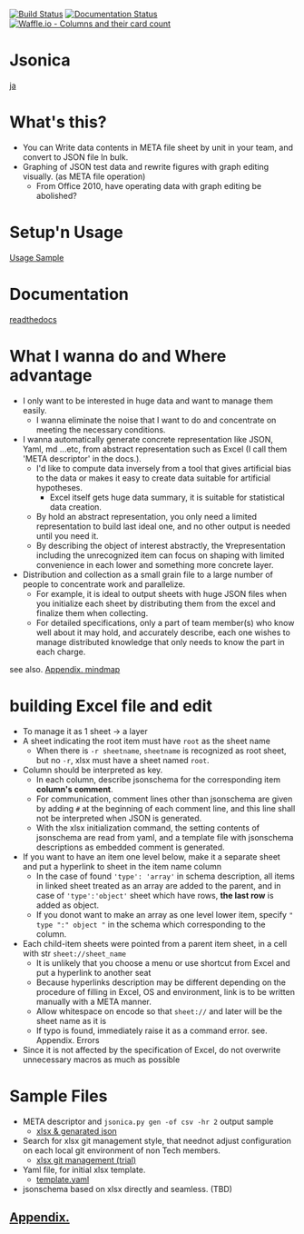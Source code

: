 [![Build Status](https://travis-ci.org/setminami/Jsonica.svg?branch=master)](https://travis-ci.org/setminami/Jsonica) [![Documentation Status](https://readthedocs.org/projects/jsonica/badge/?version=latest)](http://jsonica.readthedocs.io/en/latest/?badge=latest)
 [![Waffle.io - Columns and their card count](https://badge.waffle.io/setminami/Jsonica.png?columns=all)](https://waffle.io/setminami/Jsonica?utm_source=badge)

# Jsonica
[ja](./README_ja.md)

# What's this?
- You can Write data contents in META file sheet by unit in your team, and convert to JSON file In bulk.
- Graphing of JSON test data and rewrite figures with graph editing visually. (as META file operation)
  - From Office 2010, have operating data with graph editing be abolished?

# Setup'n Usage
[Usage Sample](./Usage_Samples.md)

# Documentation
[readthedocs](https://jsonica.readthedocs.io/en/latest/)

# What I wanna do and Where advantage
- I only want to be interested in huge data and want to manage them easily.
  - I wanna eliminate the noise that I want to do and concentrate on meeting the necessary conditions.
- I wanna automatically generate concrete representation like JSON, Yaml, md ...etc, from abstract representation such as Excel (I call them 'META descriptor' in the docs.).
  - I'd like to compute data inversely from a tool that gives artificial bias to the data or makes it easy to create data suitable for artificial hypotheses.
    - Excel itself gets huge data summary, it is suitable for statistical data creation.
  - By hold an abstract representation, you only need a limited representation to build last ideal one, and no other output is needed until you need it.
  - By describing the object of interest abstractly, the ∀representation including the unrecognized item can focus on shaping with limited convenience in each lower and something more concrete layer.
- Distribution and collection as a small grain file to a large number of people to concentrate work and parallelize.
  - For example, it is ideal to output sheets with huge JSON files when you initialize each sheet by distributing them from the excel and finalize them when collecting.
  - For detailed specifications, only a part of team member(s) who know well about it may hold, and accurately describe, each one wishes to manage distributed knowledge that only needs to know the part in each charge.

see also. [Appendix. mindmap](./Appendixies.md)

# building Excel file and edit
- To manage it as 1 sheet → a layer
- A sheet indicating the root item must have `root` as the sheet name
  - When there is `-r sheetname`, `sheetname` is recognized as root sheet, but no `-r`, xlsx must have a sheet named `root`.
- Column should be interpreted as key.
  - In each column, describe jsonschema for the corresponding item **column's comment**.
  - For communication, comment lines other than jsonschema are given by adding `#` at the beginning of each comment line, and this line shall not be interpreted when JSON is generated.
  - With the xlsx initialization command, the setting contents of jsonschema are read from yaml, and a template file with jsonschema descriptions as embedded comment is generated.
- If you want to have an item one level below, make it a separate sheet and put a hyperlink to sheet in the item name column
  - In the case of found `'type': 'array'` in schema description, all items in linked sheet treated as an array are added to the parent, and in case of `'type':'object'` sheet which have rows, **the last row** is added as object.
  - If you donot want to make an array as one level lower item, specify `" type ":" object "` in the schema which corresponding to the column.
- Each child-item sheets were pointed from a parent item sheet, in a cell with str `sheet://sheet_name`
  - It is unlikely that you choose a menu or use shortcut from Excel and put a hyperlink to another seat
  - Because hyperlinks description may be different depending on the procedure of filling in Excel, OS and environment, link is to be written manually with a META manner.
  - Allow whitespace on encode so that `sheet://` and later will be the sheet name as it is
  - If typo is found, immediately raise it as a command error. see. Appendix. Errors
- Since it is not affected by the specification of Excel, do not overwrite unnecessary macros as much as possible

# Sample Files
- META descriptor and `jsonica.py gen -of csv -hr 2` output sample
  - [xlsx & genarated json](https://github.com/setminami/Jsonica/tree/master/Samples)
- Search for xlsx git management style, that neednot adjust configuration on each local git environment of non Tech members.
  - [xlsx git management (trial)](https://github.com/setminami/Jsonica/tree/master/output/cheatsheet.xlsx)
- Yaml file, for initial xlsx template.
  - [template.yaml](https://github.com/setminami/Jsonica/blob/master/template.yaml)
- jsonschema based on xlsx directly and seamless. (TBD)

## [Appendix.](./Appendixies.md)

